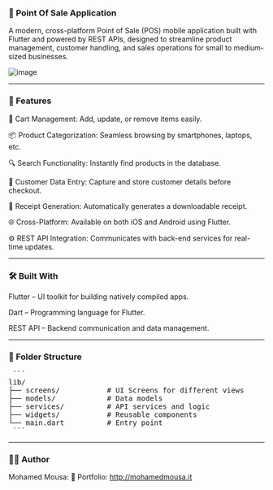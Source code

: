 ### 📱 Point Of Sale Application

A modern, cross-platform Point of Sale (POS) mobile application built with Flutter and powered by REST APIs, designed to streamline product management, customer handling, and sales operations for small to medium-sized businesses.


![image](https://github.com/user-attachments/assets/8a73d05a-cba5-4045-abc7-dcd8fad20cf6)

---
### 🚀 Features

🛒 Cart Management: Add, update, or remove items easily.

📦 Product Categorization: Seamless browsing by smartphones, laptops, etc.

🔍 Search Functionality: Instantly find products in the database.

👤 Customer Data Entry: Capture and store customer details before checkout.

🧾 Receipt Generation: Automatically generates a downloadable receipt.

🌐 Cross-Platform: Available on both iOS and Android using Flutter.

⚙️ REST API Integration: Communicates with back-end services for real-time updates.

---
### 🛠️ Built With

Flutter – UI toolkit for building natively compiled apps.

Dart – Programming language for Flutter.

REST API – Backend communication and data management.

---
### 📁 Folder Structure

<pre> ```
lib/
├── screens/           # UI Screens for different views
├── models/            # Data models
├── services/          # API services and logic
├── widgets/           # Reusable components
└── main.dart          # Entry point
 ``` </pre>

---
### 🙋‍♂️ Author

Mohamed Mousa:
🔗 Portfolio: http://mohamedmousa.it
